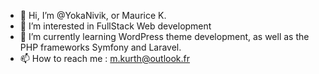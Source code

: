 - 👋 Hi, I’m @YokaNivik, or Maurice K.
- 👀 I’m interested in FullStack Web development
- 🌱 I’m currently learning WordPress theme development, as well as the PHP frameworks Symfony and Laravel.
- 📫 How to reach me : m.kurth@outlook.fr


